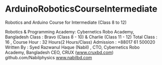 # ArduinoRoboticsCourseIntermediate
Robotics and Arduino Course for Intermediate (Class 8 to 12)

Robotics & Programming
Academy: Cybernetics Robo Academy, Bangladesh
Class : Bravo (Class 8 - 10) & Charlie (Class 11 - 12)
Total Class : 16 , Course Hour : 32 Hours(2 Hours/Class)
Admission : +88017 61 500020
Written By :
Syed Razwanul Haque (Nabil) ,
CTO, Cybernetics Robo Academy, Bangladesh
CEO, CRUX (www.cruxbd.com)
github.com/Nabilphysics
www.nabilbd.com 
